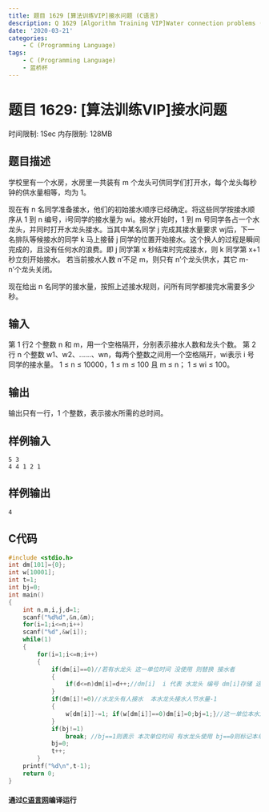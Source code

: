 ```yaml
---
title: 题目 1629 [算法训练VIP]接水问题 (C语言)
description: Q 1629 [Algorithm Training VIP]Water connection problems (C Language)
date: '2020-03-21'
categories:
    - C (Programming Language)
tags:
    - C (Programming Language)
    - 蓝桥杯
---
```


# 题目 1629: \[算法训练VIP\]接水问题
时间限制: 1Sec 内存限制: 128MB
## 题目描述
学校里有一个水房，水房里一共装有 m 个龙头可供同学们打开水，每个龙头每秒钟的供水量相等，均为 1。

现在有 n 名同学准备接水，他们的初始接水顺序已经确定。将这些同学按接水顺序从 1 到 n 编号，i号同学的接水量为 wi。接水开始时，1 到 m 号同学各占一个水龙头，并同时打开水龙头接水。当其中某名同学 j 完成其接水量要求 wj后，下一名排队等候接水的同学 k 马上接替 j 同学的位置开始接水。这个换人的过程是瞬间完成的，且没有任何水的浪费。即 j 同学第 x 秒结束时完成接水，则 k 同学第 x+1 秒立刻开始接水。 若当前接水人数 n’不足 m，则只有 n’个龙头供水，其它 m-n’个龙头关闭。

现在给出 n 名同学的接水量，按照上述接水规则，问所有同学都接完水需要多少秒。
## 输入
第 1 行2 个整数 n 和 m，用一个空格隔开，分别表示接水人数和龙头个数。
第 2 行 n 个整数 w1、w2、……、wn，每两个整数之间用一个空格隔开，wi表示 i 号同学的接水量。
1 ≤ n ≤ 10000，1 ≤ m ≤ 100 且 m ≤ n；
1 ≤ wi ≤ 100。
## 输出
输出只有一行，1 个整数，表示接水所需的总时间。
## 样例输入
```
5 3
4 4 1 2 1
```
## 样例输出
```
4
```
## C代码
```c
#include <stdio.h>
int dm[101]={0};
int w[10001];
int t=1;
int bj=0;
int main()
{
	int n,m,i,j,d=1;
	scanf("%d%d",&n,&m);
	for(i=1;i<=n;i++)
	scanf("%d",&w[i]);
	while(1)
	{
		for(i=1;i<=m;i++)
		{
			if(dm[i]==0)//若有水龙头 这一单位时间 没使用 则替换 接水者 
			{
				if(d<=n)dm[i]=d++;//dm[i]  i 代表 水龙头 编号 dm[i]存储 这一单位时间 接水人编号 
			}
			if(dm[i]!=0)//水龙头有人接水  本水龙头接水人节水量-1 
			{
				w[dm[i]]-=1; if(w[dm[i]]==0)dm[i]=0;bj=1;}//这一单位本水龙头接水人接水量为0则空出水龙头
			}
			if(bj!=1)
				break; //bj==1则表示 本次单位时间 有水龙头使用 bj==0则标记本单位时间没水龙头使用则所有过程上一秒已完成   
			bj=0;
			t++;
		}
	printf("%d\n",t-1);
	return 0;
}
```
#### 通过[C语言网](https://www.dotcpp.com/)编译运行